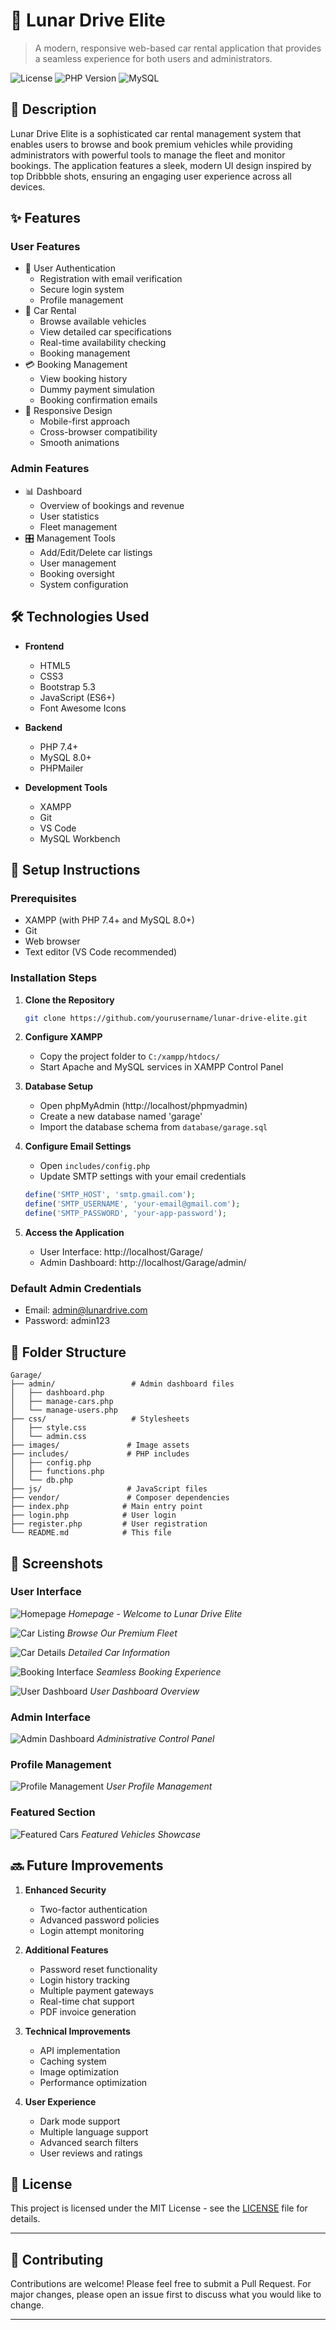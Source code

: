 # 🚗 Lunar Drive Elite

> A modern, responsive web-based car rental application that provides a seamless experience for both users and administrators.

![License](https://img.shields.io/badge/license-MIT-blue.svg)
![PHP Version](https://img.shields.io/badge/PHP-7.4+-purple.svg)
![MySQL](https://img.shields.io/badge/MySQL-8.0+-orange.svg)

## 📝 Description

Lunar Drive Elite is a sophisticated car rental management system that enables users to browse and book premium vehicles while providing administrators with powerful tools to manage the fleet and monitor bookings. The application features a sleek, modern UI design inspired by top Dribbble shots, ensuring an engaging user experience across all devices.

## ✨ Features

### User Features
- 👤 User Authentication
  - Registration with email verification
  - Secure login system
  - Profile management
- 🚙 Car Rental
  - Browse available vehicles
  - View detailed car specifications
  - Real-time availability checking
  - Booking management
- 💳 Booking Management
  - View booking history
  - Dummy payment simulation
  - Booking confirmation emails
- 📱 Responsive Design
  - Mobile-first approach
  - Cross-browser compatibility
  - Smooth animations

### Admin Features
- 📊 Dashboard
  - Overview of bookings and revenue
  - User statistics
  - Fleet management
- 🎛️ Management Tools
  - Add/Edit/Delete car listings
  - User management
  - Booking oversight
  - System configuration

## 🛠️ Technologies Used

- **Frontend**
  - HTML5
  - CSS3
  - Bootstrap 5.3
  - JavaScript (ES6+)
  - Font Awesome Icons
  
- **Backend**
  - PHP 7.4+
  - MySQL 8.0+
  - PHPMailer
  
- **Development Tools**
  - XAMPP
  - Git
  - VS Code
  - MySQL Workbench

## 🚀 Setup Instructions

### Prerequisites
- XAMPP (with PHP 7.4+ and MySQL 8.0+)
- Git
- Web browser
- Text editor (VS Code recommended)

### Installation Steps

1. **Clone the Repository**
   ```bash
   git clone https://github.com/yourusername/lunar-drive-elite.git
   ```

2. **Configure XAMPP**
   - Copy the project folder to `C:/xampp/htdocs/`
   - Start Apache and MySQL services in XAMPP Control Panel

3. **Database Setup**
   - Open phpMyAdmin (http://localhost/phpmyadmin)
   - Create a new database named 'garage'
   - Import the database schema from `database/garage.sql`

4. **Configure Email Settings**
   - Open `includes/config.php`
   - Update SMTP settings with your email credentials
   ```php
   define('SMTP_HOST', 'smtp.gmail.com');
   define('SMTP_USERNAME', 'your-email@gmail.com');
   define('SMTP_PASSWORD', 'your-app-password');
   ```

5. **Access the Application**
   - User Interface: http://localhost/Garage/
   - Admin Dashboard: http://localhost/Garage/admin/

### Default Admin Credentials
- Email: admin@lunardrive.com
- Password: admin123

## 📁 Folder Structure

```
Garage/
├── admin/                 # Admin dashboard files
│   ├── dashboard.php
│   ├── manage-cars.php
│   └── manage-users.php
├── css/                   # Stylesheets
│   ├── style.css
│   └── admin.css
├── images/               # Image assets
├── includes/             # PHP includes
│   ├── config.php
│   ├── functions.php
│   └── db.php
├── js/                   # JavaScript files
├── vendor/               # Composer dependencies
├── index.php            # Main entry point
├── login.php            # User login
├── register.php         # User registration
└── README.md            # This file
```

## 📸 Screenshots

### User Interface
![Homepage](images/screenshots/Homepage.png)
*Homepage - Welcome to Lunar Drive Elite*

![Car Listing](images/screenshots/car%20listing.png)
*Browse Our Premium Fleet*

![Car Details](images/screenshots/car%20details.png)
*Detailed Car Information*

![Booking Interface](images/screenshots/booking%20interface.png)
*Seamless Booking Experience*

![User Dashboard](images/screenshots/user%20dashboard.png)
*User Dashboard Overview*

### Admin Interface
![Admin Dashboard](images/screenshots/admin%20dashboard.png)
*Administrative Control Panel*

### Profile Management
![Profile Management](images/screenshots/profile%20managment.png)
*User Profile Management*

### Featured Section
![Featured Cars](images/screenshots/featured.png)
*Featured Vehicles Showcase*

## 🔜 Future Improvements

1. **Enhanced Security**
   - Two-factor authentication
   - Advanced password policies
   - Login attempt monitoring

2. **Additional Features**
   - Password reset functionality
   - Login history tracking
   - Multiple payment gateways
   - Real-time chat support
   - PDF invoice generation

3. **Technical Improvements**
   - API implementation
   - Caching system
   - Image optimization
   - Performance optimization

4. **User Experience**
   - Dark mode support
   - Multiple language support
   - Advanced search filters
   - User reviews and ratings

## 📄 License

This project is licensed under the MIT License - see the [LICENSE](LICENSE) file for details.

---

## 🤝 Contributing

Contributions are welcome! Please feel free to submit a Pull Request. For major changes, please open an issue first to discuss what you would like to change.


---

